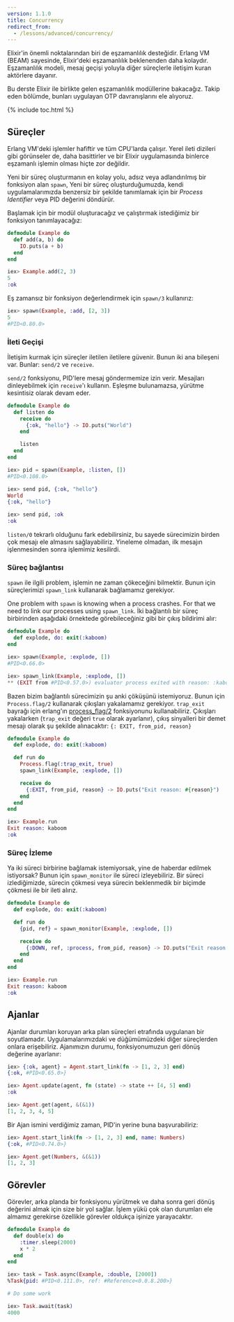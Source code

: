```yaml
---
version: 1.1.0
title: Concurrency
redirect_from:
  - /lessons/advanced/concurrency/
---
```


Elixir'in önemli noktalarından biri de eşzamanlılık desteğidir. Erlang VM (BEAM) sayesinde, Elixir'deki eşzamanlılık beklenenden daha kolaydır. Eşzamanlılık modeli, mesaj geçişi yoluyla diğer süreçlerle iletişim kuran aktörlere dayanır.

Bu derste Elixir ile birlikte gelen eşzamanlılık modüllerine bakacağız. Takip eden bölümde, bunları uygulayan OTP davranışlarını ele alıyoruz.

{% include toc.html %}

## Süreçler

Erlang VM'deki işlemler hafiftir ve tüm CPU'larda çalışır. Yerel ileti dizileri gibi görünseler de, daha basittirler ve bir Elixir uygulamasında binlerce eşzamanlı işlemin olması hiçte zor değildir.

Yeni bir süreç oluşturmanın en kolay yolu, adsız veya adlandırılmış bir fonksiyon alan `spawn`, Yeni bir süreç oluşturduğumuzda, kendi uygulamalarımızda benzersiz bir şekilde tanımlamak için bir _Process Identifier_ veya PID değerini döndürür.

Başlamak için bir modül oluşturacağız ve çalıştırmak istediğimiz bir fonksiyon tanımlayacağız:

```elixir
defmodule Example do
  def add(a, b) do
    IO.puts(a + b)
  end
end

iex> Example.add(2, 3)
5
:ok
```

Eş zamansız bir fonksiyon değerlendirmek için `spawn/3` kullanırız:

```elixir
iex> spawn(Example, :add, [2, 3])
5
#PID<0.80.0>
```

### İleti Geçişi

İletişim kurmak için süreçler iletilen iletilere güvenir. Bunun iki ana bileşeni var. Bunlar: `send/2` ve `receive`.

`send/2` fonksiyonu, PID'lere mesaj göndermemize izin verir. Mesajları dinleyebilmek için  `receive`'ı kullanın. Eşleşme bulunamazsa, yürütme kesintisiz olarak devam eder.

```elixir
defmodule Example do
  def listen do
    receive do
      {:ok, "hello"} -> IO.puts("World")
    end

    listen
  end
end

iex> pid = spawn(Example, :listen, [])
#PID<0.108.0>

iex> send pid, {:ok, "hello"}
World
{:ok, "hello"}

iex> send pid, :ok
:ok
```

`listen/0` tekrarlı olduğunu fark edebilirsiniz, bu sayede sürecimizin birden çok mesajı ele almasını sağlayabiliriz. Yineleme olmadan, ilk mesajın işlenmesinden sonra işlemimiz kesilirdi.

### Süreç bağlantısı

`spawn` ile ilgili problem, işlemin ne zaman çökeceğini bilmektir. Bunun için süreçlerimizi `spawn_link` kullanarak bağlamamız gerekiyor.

One problem with `spawn` is knowing when a process crashes.  For that we need to link our processes using `spawn_link`. İki bağlantılı bir süreç birbirinden aşağıdaki örnektede görebileceğiniz gibi bir çıkış bildirimi alır:

```elixir
defmodule Example do
  def explode, do: exit(:kaboom)
end

iex> spawn(Example, :explode, [])
#PID<0.66.0>

iex> spawn_link(Example, :explode, [])
** (EXIT from #PID<0.57.0>) evaluator process exited with reason: :kaboom
```

Bazen bizim bağlantılı sürecimizin şu anki çöküşünü istemiyoruz. Bunun için `Process.flag/2` kullanarak çıkışları yakalamamız gerekiyor. `trap_exit` bayrağı için erlang'ın [process_flag/2](http://erlang.org/doc/man/erlang.html#process_flag-2) fonksiyonunu kullanabiliriz. Çıkışları yakalarken (`trap_exit` değeri `true` olarak ayarlanır), çıkış sinyalleri bir demet mesajı olarak şu şekilde alınacaktır: `{: EXIT, from_pid, reason}`

```elixir
defmodule Example do
  def explode, do: exit(:kaboom)

  def run do
    Process.flag(:trap_exit, true)
    spawn_link(Example, :explode, [])

    receive do
      {:EXIT, from_pid, reason} -> IO.puts("Exit reason: #{reason}")
    end
  end
end

iex> Example.run
Exit reason: kaboom
:ok
```

### Süreç İzleme

Ya iki süreci birbirine bağlamak istemiyorsak, yine de haberdar edilmek istiyorsak? Bunun için `spawn_monitor` ile süreci izleyebiliriz. Bir süreci izlediğimizde, sürecin çökmesi veya sürecin beklenmedik bir biçimde çökmesi ile bir ileti alırız.

```elixir
defmodule Example do
  def explode, do: exit(:kaboom)

  def run do
    {pid, ref} = spawn_monitor(Example, :explode, [])

    receive do
      {:DOWN, ref, :process, from_pid, reason} -> IO.puts("Exit reason: #{reason}")
    end
  end
end

iex> Example.run
Exit reason: kaboom
:ok
```

## Ajanlar

Ajanlar durumları koruyan arka plan süreçleri etrafında uygulanan bir soyutlamadır. Uygulamalarımızdaki ve düğümümüzdeki diğer süreçlerden onlara erişebiliriz. Ajanımızın durumu, fonksiyonumuzun geri dönüş değerine ayarlanır:

```elixir
iex> {:ok, agent} = Agent.start_link(fn -> [1, 2, 3] end)
{:ok, #PID<0.65.0>}

iex> Agent.update(agent, fn (state) -> state ++ [4, 5] end)
:ok

iex> Agent.get(agent, &(&1))
[1, 2, 3, 4, 5]
```

Bir Ajan ismini verdiğimiz zaman, PID'in yerine buna başvurabiliriz:

```elixir
iex> Agent.start_link(fn -> [1, 2, 3] end, name: Numbers)
{:ok, #PID<0.74.0>}

iex> Agent.get(Numbers, &(&1))
[1, 2, 3]
```

## Görevler

Görevler, arka planda bir fonksiyonu yürütmek ve daha sonra geri dönüş değerini almak için size bir yol sağlar. İşlem yükü çok olan durumları ele almamız gerekirse özellikle görevler oldukça işinize yarayacaktır.

```elixir
defmodule Example do
  def double(x) do
    :timer.sleep(2000)
    x * 2
  end
end

iex> task = Task.async(Example, :double, [2000])
%Task{pid: #PID<0.111.0>, ref: #Reference<0.0.8.200>}

# Do some work

iex> Task.await(task)
4000
```
